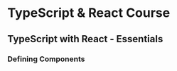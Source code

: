 
# TypeScript & React Course

## TypeScript with React - Essentials

### Defining Components
<!--stackedit_data:
eyJoaXN0b3J5IjpbLTE2NDk5NTk5MzksMjEyNzAyMjY2LDE5OT
k4MzkzMzBdfQ==
-->